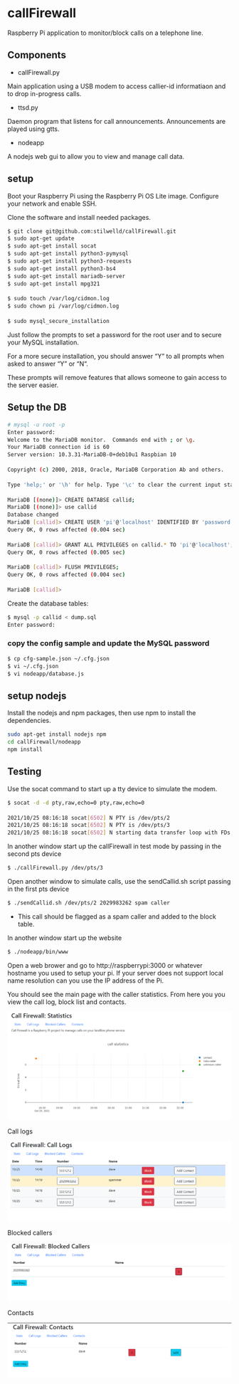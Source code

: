 # callFirewall
Raspberry Pi application to monitor/block calls on a telephone line.

## Components

* callFirewall.py

Main application using a USB modem to access callier-id informatiaon and to drop in-progress calls.

* ttsd.py

Daemon program that listens for call announcements. Announcements are played using gtts.

* nodeapp

A nodejs web gui to allow you to view and manage call data.

## setup

Boot your Raspberry Pi using the Raspberry Pi OS Lite image.
Configure your network and enable SSH.

Clone the software and install needed packages.
```sh
$ git clone git@github.com:stilwelld/callFirewall.git
$ sudo apt-get update
$ sudo apt-get install socat
$ sudo apt-get install python3-pymysql
$ sudo apt-get install python3-requests
$ sudo apt-get install python3-bs4
$ sudo apt-get install mariadb-server
$ sudo apt-get install mpg321

$ sudo touch /var/log/cidmon.log
$ sudo chown pi /var/log/cidmon.log

$ sudo mysql_secure_installation
```

Just follow the prompts to set a password for the root user and to secure your MySQL installation.

For a more secure installation, you should answer “Y” to all prompts when asked to answer “Y” or “N“.

These prompts will remove features that allows someone to gain access to the server easier.

## Setup the DB
```sh
# mysql -u root -p
Enter password:
Welcome to the MariaDB monitor.  Commands end with ; or \g.
Your MariaDB connection id is 60
Server version: 10.3.31-MariaDB-0+deb10u1 Raspbian 10

Copyright (c) 2000, 2018, Oracle, MariaDB Corporation Ab and others.

Type 'help;' or '\h' for help. Type '\c' to clear the current input statement.

MariaDB [(none)]> CREATE DATABSE callid;
MariaDB [(none)]> use callid
Database changed
MariaDB [callid]> CREATE USER 'pi'@'localhost' IDENTIFIED BY 'password';
Query OK, 0 rows affected (0.004 sec)

MariaDB [callid]> GRANT ALL PRIVILEGES on callid.* TO 'pi'@'localhost';
Query OK, 0 rows affected (0.005 sec)

MariaDB [callid]> FLUSH PRIVILEGES;
Query OK, 0 rows affected (0.004 sec)

MariaDB [callid]>
```

Create the database tables:
```sh
$ mysql -p callid < dump.sql
Enter password:
```
### copy the config sample and update the MySQL password
```sh
$ cp cfg-sample.json ~/.cfg.json
$ vi ~/.cfg.json
$ vi nodeapp/database.js
```

## setup nodejs

Install the nodejs and npm packages, then use npm to install the dependencies.
```sh
sudo apt-get install nodejs npm
cd callFirewall/nodeapp
npm install
```

## Testing

Use the socat command to start up a tty device to simulate the modem.

```sh
$ socat -d -d pty,raw,echo=0 pty,raw,echo=0

2021/10/25 08:16:18 socat[6502] N PTY is /dev/pts/2
2021/10/25 08:16:18 socat[6502] N PTY is /dev/pts/3
2021/10/25 08:16:18 socat[6502] N starting data transfer loop with FDs [5,5] and [7,7]
```
In another window start up the callFirewall in test mode by passing in the second pts device
```sh 
$ ./callFirewall.py /dev/pts/3
```
Open another window to simulate calls, use the sendCallid.sh script passing in the first pts device
```sh
$ ./sendCallid.sh /dev/pts/2 2029983262 spam caller
```
* This call should be flagged as a spam caller and added to the block table.

In another window start up the website
```sh
$ ./nodeapp/bin/www
```
Open a web brower and go to http://raspberrypi:3000 or whatever hostname you used to setup your pi.
If your server does not support local name resolution can you use the IP address of the Pi.

You should see the main page with the caller statistics. From here you you view the call log, block list and contacts.

<p align="center">
<img src="https://raw.githubusercontent.com/stilwelld/callFirewall/master/images/stats.png"
  alt="statistics page">
</p>

Call logs

<p align="center">
<img src="https://raw.githubusercontent.com/stilwelld/callFirewall/master/images/call_log.png"
  alt="call logs page">
</p>

Blocked callers

<p align="center">
<img src="https://raw.githubusercontent.com/stilwelld/callFirewall/master/images/blocked.png"
  alt="blocked callers page">
</p>

Contacts

<p align="center">
<img src="https://raw.githubusercontent.com/stilwelld/callFirewall/master/images/contacts.png"
  alt="contas page">
</p>
